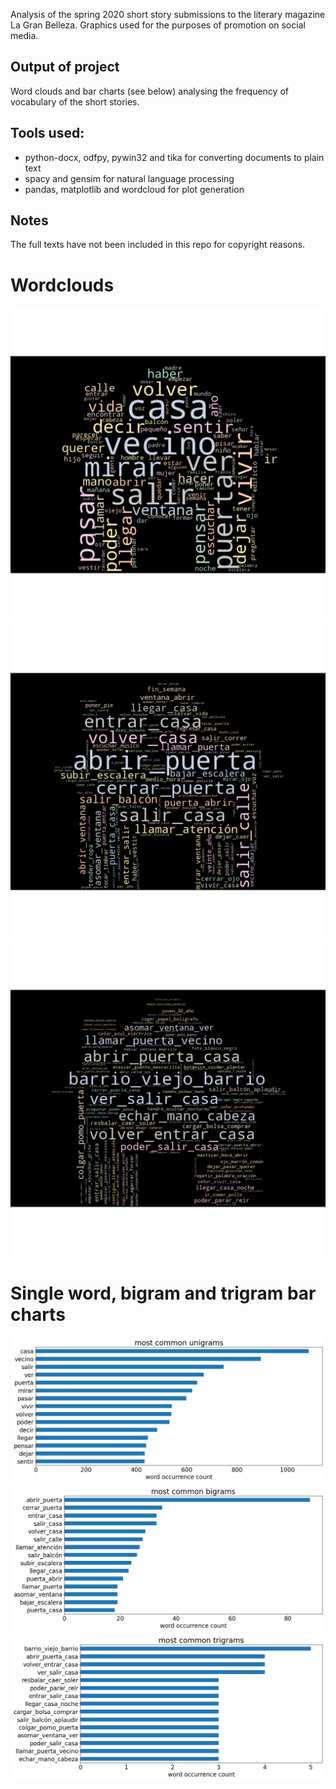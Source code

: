 Analysis of the spring 2020 short story submissions to the literary magazine La Gran Belleza. Graphics used for the purposes of promotion on social media.

## Output of project
Word clouds and bar charts (see below) analysing the frequency of vocabulary of the short stories.

## Tools used:
* python-docx, odfpy, pywin32 and tika for converting documents to plain text
* spacy and gensim for natural language processing
* pandas, matplotlib and wordcloud for plot generation

## Notes
The full texts have not been included in this repo for copyright reasons.

# Wordclouds
<img src="figures/unigrams_cloud.jpg" />
<img src="figures/bigrams_cloud.jpg"   />
<img src="figures/trigrams_cloud.jpg"  />

# Single word, bigram and trigram bar charts
<img src="figures/unigrams_bar.jpg"   />
<img src="figures/bigrams_bar.jpg" />
<img src="figures/trigrams_bar.jpg"   />
